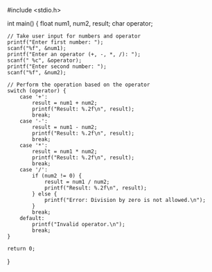 #include <stdio.h>

int main() {
    float num1, num2, result;
    char operator;

    // Take user input for numbers and operator
    printf("Enter first number: ");
    scanf("%f", &num1);
    printf("Enter an operator (+, -, *, /): ");
    scanf(" %c", &operator);
    printf("Enter second number: ");
    scanf("%f", &num2);

    // Perform the operation based on the operator
    switch (operator) {
        case '+':
            result = num1 + num2;
            printf("Result: %.2f\n", result);
            break;
        case '-':
            result = num1 - num2;
            printf("Result: %.2f\n", result);
            break;
        case '*':
            result = num1 * num2;
            printf("Result: %.2f\n", result);
            break;
        case '/':
            if (num2 != 0) {
                result = num1 / num2;
                printf("Result: %.2f\n", result);
            } else {
                printf("Error: Division by zero is not allowed.\n");
            }
            break;
        default:
            printf("Invalid operator.\n");
            break;
    }

    return 0;
}
